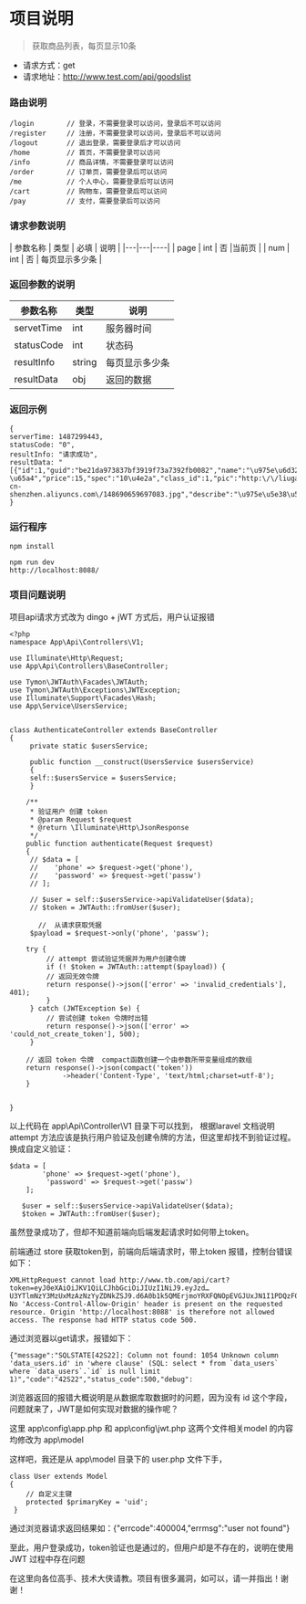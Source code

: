 # 项目说明
> 获取商品列表，每页显示10条

* 请求方式：get
* 请求地址：http://www.test.com/api/goodslist

### 路由说明
	/login        // 登录，不需要登录可以访问，登录后不可以访问
	/register     // 注册，不需要登录可以访问，登录后不可以访问
	/logout       // 退出登录，需要登录后才可以访问
	/home         // 首页，不需要登录可以访问
	/info		  // 商品详情，不需要登录可以访问
	/order		  // 订单页，需要登录后可以访问
	/me           // 个人中心，需要登录后可以访问
	/cart		  // 购物车，需要登录后可以访问
	/pay		  // 支付，需要登录后可以访问
	

### 请求参数说明

| 参数名称 | 类型 | 必填 | 说明 |
|---|---|----|
| page | int | 否 |当前页 |
| num | int | 否 | 每页显示多少条 |


### 返回参数的说明

| 参数名称 | 类型 | 说明 |
| --- | --- | ---- |
| servetTime| int | 服务器时间 |
| statusCode | int | 状态码 |
| resultInfo | string | 每页显示多少条 |
| resultData | obj | 返回的数据 |


### 返回示例


	{
	serverTime: 1487299443,
	statusCode: "0",
	resultInfo: "请求成功",
	resultData: "[{"id":1,"guid":"be21da973837bf3919f73a7392fb0082","name":"\u975e\u6d32\u6843\u5b50","subtitle":"\u975e\u6d32\u6843\u5b5010\u4e2a15\u5143","stock":"100 \u65a4","price":15,"spec":"10\u4e2a","class_id":1,"pic":"http:\/\/liugang23.oss-cn-shenzhen.aliyuncs.com\/148690659697083.jpg","describe":"\u975e\u5e38\u597d\u5403\u7684\u975e\u6d32\u6843\u5b50\uff0c\u4e2a\u5927\uff0c\u5947\u7279\uff01","sales":9,"new":1,"addtime":"1486708641","status":0,"class_name":"\u6c34\u679c","pater":0,"path":"0,","level":1}]"
	}


### 运行程序

	npm install

	npm run dev
	http://localhost:8088/
	
### 项目问题说明
项目api请求方式改为 dingo + jWT 方式后，用户认证报错

	<?php
	namespace App\Api\Controllers\V1;

	use Illuminate\Http\Request;
	use App\Api\Controllers\BaseController;

	use Tymon\JWTAuth\Facades\JWTAuth;
	use Tymon\JWTAuth\Exceptions\JWTException;
	use Illuminate\Support\Facades\Hash;
	use App\Service\UsersService;


	class AuthenticateController extends BaseController
	{
	     private static $usersService;

	     public function __construct(UsersService $usersService)
	     {
		 self::$usersService = $usersService;
	     }

	    /**
	     * 验证用户 创建 token
	     * @param Request $request
	     * @return \Illuminate\Http\JsonResponse
	     */
	    public function authenticate(Request $request)
	    {
		 // $data = [
		 //    'phone' => $request->get('phone'),
		 //    'password' => $request->get('passw')
		 // ];

		 // $user = self::$usersService->apiValidateUser($data);
		 // $token = JWTAuth::fromUser($user);

	       //  从请求获取凭据
		 $payload = $request->only('phone', 'passw');

		try {
		     // attempt 尝试验证凭据并为用户创建令牌
		     if (! $token = JWTAuth::attempt($payload)) {
			 // 返回无效令牌
			 return response()->json(['error' => 'invalid_credentials'], 401);
		     }
		 } catch (JWTException $e) {
		     // 尝试创建 token 令牌时出错
		     return response()->json(['error' => 'could_not_create_token'], 500);
		 }

		// 返回 token 令牌  compact函数创建一个由参数所带变量组成的数组
		return response()->json(compact('token'))
				 ->header('Content-Type', 'text/html;charset=utf-8');
	    }


	}
	
以上代码在 app\Api\Controller\V1 目录下可以找到，
根据laravel 文档说明 attempt 方法应该是执行用户验证及创建令牌的方法，但这里却找不到验证过程。
换成自定义验证：

	$data = [
           	'phone' => $request->get('phone'),
          	 'password' => $request->get('passw')
       	];

       $user = self::$usersService->apiValidateUser($data);
       $token = JWTAuth::fromUser($user);
       
 虽然登录成功了，但却不知道前端向后端发起请求时如何带上token。
 
 前端通过 store 获取token到，前端向后端请求时，带上token 报错，控制台错误如下：
 
 	XMLHttpRequest cannot load http://www.tb.com/api/cart?token=eyJ0eXAiOiJKV1QiLCJhbGciOiJIUzI1NiJ9.eyJzd…U3YTlmNzY3MzUxMzAzNzYyZDNkZSJ9.d6A0b1k5QMErjmoYRXFQNOpEVGJUxJN1I1PDQzF0HNM. No 'Access-Control-Allow-Origin' header is present on the requested resource. Origin 'http://localhost:8088' is therefore not allowed access. The response had HTTP status code 500.
	
通过浏览器以get请求，报错如下：

	{"message":"SQLSTATE[42S22]: Column not found: 1054 Unknown column 'data_users.id' in 'where clause' (SQL: select * from `data_users` where `data_users`.`id` is null limit 1)","code":"42S22","status_code":500,"debug":
 
 浏览器返回的报错大概说明是从数据库取数据时的问题，因为没有 id 这个字段，问题就来了，JWT是如何实现对数据的操作呢？
 
 这里 app\config\app.php  和 app\config\jwt.php  这两个文件相关model 的内容均修改为 app\model
 
 这样吧，我还是从 app\model 目录下的 user.php 文件下手，		
 
 	class User extends Model
	{	
	    // 自定义主键
	    protected $primaryKey = 'uid';
	 }
 
 通过浏览器请求返回结果如：{"errcode":400004,"errmsg":"user not found"}
 
 至此，用户登录成功，token验证也是通过的，但用户却是不存在的，说明在使用 JWT 过程中存在问题
 
 在这里向各位高手、技术大侠请教。项目有很多漏洞，如可以，请一并指出！谢谢！
